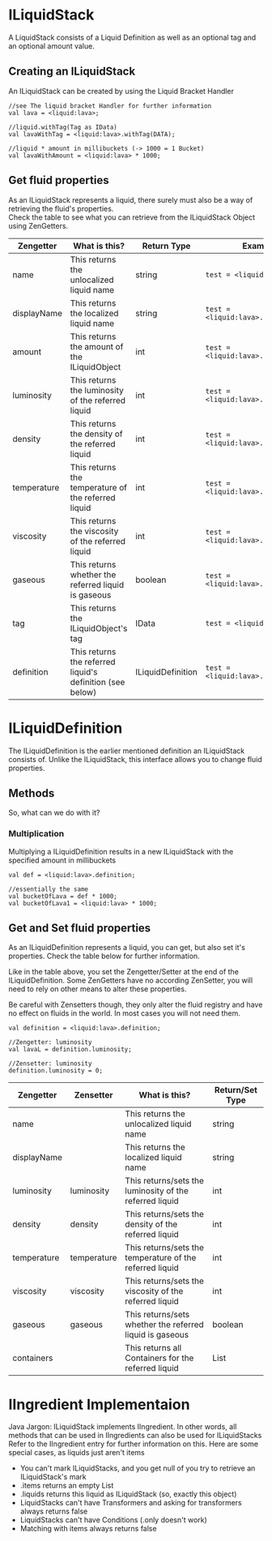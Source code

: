 # ILiquidStack

A LiquidStack consists  of a Liquid Definition as well as an optional tag and an optional amount value.

## Creating an ILiquidStack
An ILiquidStack can be created by using the Liquid Bracket Handler


```
//see The liquid bracket Handler for further information
val lava = <liquid:lava>;

//liquid.withTag(Tag as IData)
val lavaWithTag = <liquid:lava>.withTag(DATA);

//liquid * amount in millibuckets (-> 1000 = 1 Bucket)
val lavaWithAmount = <liquid:lava> * 1000;
```

## Get fluid properties
As an ILiquidStack represents a liquid, there surely must also be a way of retrieving the fluid's properties.  
Check the table to see what you can retrieve from the ILiquidStack Object using ZenGetters.

| Zengetter   | What is this?                                             | Return Type       | Example                             |
|-------------|-----------------------------------------------------------|-------------------|-------------------------------------|
| name        | This returns the unlocalized liquid name                  | string            | `test = <liquid:lava>.name;`        |
| displayName | This returns the localized liquid name                    | string            | `test = <liquid:lava>.displayName;` |
| amount      | This returns the amount of the ILiquidObject              | int               | `test = <liquid:lava>.amount;`      |
| luminosity  | This returns the luminosity of the referred liquid        | int               | `test = <liquid:lava>.luminosity;`  |
| density     | This returns the density of the referred liquid           | int               | `test = <liquid:lava>.density;`     |
| temperature | This returns the temperature of the referred liquid       | int               | `test = <liquid:lava>.temperature;` |
| viscosity   | This returns the viscosity of the referred liquid         | int               | `test = <liquid:lava>.viscosity;`   |
| gaseous     | This returns whether the referred liquid is gaseous       | boolean           | `test = <liquid:lava>.gaseous;`     |
| tag         | This returns the ILiquidObject's tag                      | IData             | `test = <liquid:lava>.tag;`         |
| definition  | This returns the referred liquid's definition (see below) | ILiquidDefinition | `test = <liquid:lava>.definition;`  |

# ILiquidDefinition
The ILiquidDefinition is the earlier mentioned definition an ILiquidStack consists of.
Unlike the ILiquidStack, this interface allows you to change fluid properties.

## Methods
So, what can we do with it?

### Multiplication
Multiplying a ILiquidDefinition results in a new ILiquidStack with the specified amount in millibuckets

```
val def = <liquid:lava>.definition;

//essentially the same
val bucketOfLava = def * 1000;
val bucketOfLava1 = <liquid:lava> * 1000;
```

## Get and Set fluid properties

As an ILiquidDefinition represents a liquid, you can get, but also set it's properties.
Check the table below for further information.

Like in the table above, you set the Zengetter/Setter at the end of the ILiquidDefinition.
Some ZenGetters have no according ZenSetter, you will need to rely on other means to alter these properties.

Be careful with Zensetters though, they only alter the fluid registry and have no effect on fluids in the world.
In most cases you will not need them.

```
val definition = <liquid:lava>.definition;

//Zengetter: luminosity
val lavaL = definition.luminosity;

//Zensetter: luminosity
definition.luminosity = 0;
```

| Zengetter   | Zensetter   | What is this?                                            | Return/Set Type  |
|-------------|-------------|----------------------------------------------------------|------------------|
| name        |             | This returns the unlocalized liquid name                 | string           |
| displayName |             | This returns the localized liquid name                   | string           |
| luminosity  | luminosity  | This returns/sets the luminosity of the referred liquid  | int              |
| density     | density     | This returns/sets the density of the referred liquid     | int              |
| temperature | temperature | This returns/sets the temperature of the referred liquid | int              |
| viscosity   | viscosity   | This returns/sets the viscosity of the referred liquid   | int              |
| gaseous     | gaseous     | This returns/sets whether the referred liquid is gaseous | boolean          |
| containers  |             | This returns all Containers for the referred liquid      | List<IItemStack> |

# IIngredient Implementaion
Java Jargon: ILiquidStack implements IIngredient. In other words, all methods that can be used in IIngredients can also be used for ILiquidStacks
Refer to the IIngredient entry for further information on this.
Here are some special cases, as liquids just aren't items

* You can't mark ILiquidStacks, and you get null of you try to retrieve an ILiquidStack's mark
* .items returns an empty List
* .liquids returns this liquid as ILiquidStack (so, exactly this object)
* LiquidStacks can't have Transformers and asking for transformers always returns false
* LiquidStacks can't have Conditions (.only doesn't work)
* Matching with items always returns false